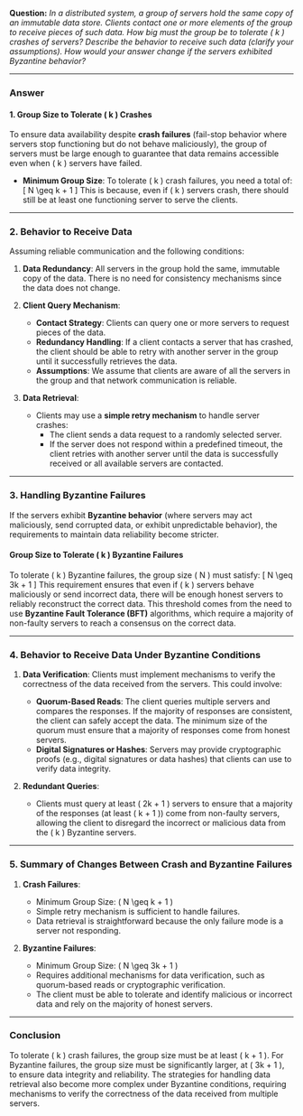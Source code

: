 
**Question:** *In a distributed system, a group of servers hold the same copy of an immutable data store. Clients contact one or more elements of the group to receive pieces of such data. How big must the group be to tolerate \( k \) crashes of servers? Describe the behavior to receive such data (clarify your assumptions). How would your answer change if the servers exhibited Byzantine behavior?*

---

### Answer

#### 1. **Group Size to Tolerate \( k \) Crashes**
To ensure data availability despite **crash failures** (fail-stop behavior where servers stop functioning but do not behave maliciously), the group of servers must be large enough to guarantee that data remains accessible even when \( k \) servers have failed.

- **Minimum Group Size**: To tolerate \( k \) crash failures, you need a total of:
  \[
  N \geq k + 1
  \]
  This is because, even if \( k \) servers crash, there should still be at least one functioning server to serve the clients.

---

### 2. **Behavior to Receive Data**
Assuming reliable communication and the following conditions:

1. **Data Redundancy**: All servers in the group hold the same, immutable copy of the data. There is no need for consistency mechanisms since the data does not change.
2. **Client Query Mechanism**:
   - **Contact Strategy**: Clients can query one or more servers to request pieces of the data.
   - **Redundancy Handling**: If a client contacts a server that has crashed, the client should be able to retry with another server in the group until it successfully retrieves the data.
   - **Assumptions**: We assume that clients are aware of all the servers in the group and that network communication is reliable.

3. **Data Retrieval**:
   - Clients may use a **simple retry mechanism** to handle server crashes:
     - The client sends a data request to a randomly selected server.
     - If the server does not respond within a predefined timeout, the client retries with another server until the data is successfully received or all available servers are contacted.

---

### 3. **Handling Byzantine Failures**
If the servers exhibit **Byzantine behavior** (where servers may act maliciously, send corrupted data, or exhibit unpredictable behavior), the requirements to maintain data reliability become stricter.

#### **Group Size to Tolerate \( k \) Byzantine Failures**
To tolerate \( k \) Byzantine failures, the group size \( N \) must satisfy:
\[
N \geq 3k + 1
\]
This requirement ensures that even if \( k \) servers behave maliciously or send incorrect data, there will be enough honest servers to reliably reconstruct the correct data. This threshold comes from the need to use **Byzantine Fault Tolerance (BFT)** algorithms, which require a majority of non-faulty servers to reach a consensus on the correct data.

---

### 4. **Behavior to Receive Data Under Byzantine Conditions**
1. **Data Verification**: Clients must implement mechanisms to verify the correctness of the data received from the servers. This could involve:
   - **Quorum-Based Reads**: The client queries multiple servers and compares the responses. If the majority of responses are consistent, the client can safely accept the data. The minimum size of the quorum must ensure that a majority of responses come from honest servers.
   - **Digital Signatures or Hashes**: Servers may provide cryptographic proofs (e.g., digital signatures or data hashes) that clients can use to verify data integrity.

2. **Redundant Queries**: 
   - Clients must query at least \( 2k + 1 \) servers to ensure that a majority of the responses (at least \( k + 1 \)) come from non-faulty servers, allowing the client to disregard the incorrect or malicious data from the \( k \) Byzantine servers.

---

### 5. **Summary of Changes Between Crash and Byzantine Failures**
1. **Crash Failures**:
   - Minimum Group Size: \( N \geq k + 1 \)
   - Simple retry mechanism is sufficient to handle failures.
   - Data retrieval is straightforward because the only failure mode is a server not responding.

2. **Byzantine Failures**:
   - Minimum Group Size: \( N \geq 3k + 1 \)
   - Requires additional mechanisms for data verification, such as quorum-based reads or cryptographic verification.
   - The client must be able to tolerate and identify malicious or incorrect data and rely on the majority of honest servers.

---

### Conclusion
To tolerate \( k \) crash failures, the group size must be at least \( k + 1 \). For Byzantine failures, the group size must be significantly larger, at \( 3k + 1 \), to ensure data integrity and reliability. The strategies for handling data retrieval also become more complex under Byzantine conditions, requiring mechanisms to verify the correctness of the data received from multiple servers.